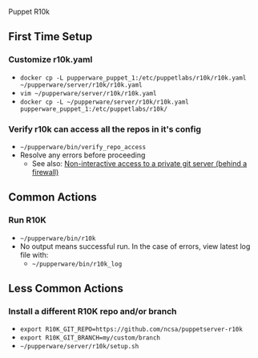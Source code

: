 Puppet R10k

## First Time Setup

### Customize r10k.yaml
- `docker cp -L pupperware_puppet_1:/etc/puppetlabs/r10k/r10k.yaml ~/pupperware/server/r10k/r10k.yaml`
- `vim ~/pupperware/server/r10k/r10k.yaml`
- `docker cp -L ~/pupperware/server/r10k/r10k.yaml pupperware_puppet_1:/etc/puppetlabs/r10k/`

### Verify r10k can access all the repos in it's config
- `~/pupperware/bin/verify_repo_access`
- Resolve any errors before proceeding
  - See also:
    [Non-interactive access to a private git server (behind a firewall)](server/ssh/README.md)


## Common Actions

### Run R10K
- `~/pupperware/bin/r10k`
- No output means successful run. In the case of errors, view latest log file
  with:
  - `~/pupperware/bin/r10k_log`


## Less Common Actions

### Install a different R10K repo and/or branch
- `export R10K_GIT_REPO=https://github.com/ncsa/puppetserver-r10k`
- `export R10K_GIT_BRANCH=my/custom/branch`
- `~/pupperware/server/r10k/setup.sh`
